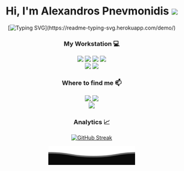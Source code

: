 <h1 align="center">Hi, I'm Alexandros Pnevmonidis <img src='https://user-images.githubusercontent.com/5713670/87202985-820dcb80-c2b6-11ea-9f56-7ec461c497c3.gif' width='35px'></h1>

<div align="center">

[![Typing SVG](https://readme-typing-svg.herokuapp.com?color=%23c493e6&duration=5500&center=true&height=35&lines=A+Developer+in+making.)](https://readme-typing-svg.herokuapp.com/demo/)

<h3>My Workstation 💻</h3>
<p>
  <img src="https://img.shields.io/badge/apple%20silicon-333333?style=for-the-badge&logo=apple&logoColor=white" />
   <img src="https://img.shields.io/badge/Brave-FF1B2D?style=for-the-badge&logo=Brave&logoColor=white" />
  <img src="https://img.shields.io/badge/GitKraken-179287?style=for-the-badge&logo=GitKraken&logoColor=white" />
  <img src="https://img.shields.io/badge/IntelliJIDEA-000000.svg?style=for-the-badge&logo=intellij-idea&logoColor=white" />
  <br/>
  <img src="https://img.shields.io/badge/Android_Studio-3DDC84?style=for-the-badge&logo=android-studio&logoColor=white" />
  <img src="https://img.shields.io/badge/Visual_Studio_Code-0078D4?style=for-the-badge&logo=visual%20studio%20code&logoColor=white" />
</p>

<h3>Where to find me 📫</h3
<p>
  <a href="mailto:pnevmalex@protonmail.com">
    <img src="https://img.shields.io/badge/ProtonMail-8B89CC?style=for-the-badge&logo=protonmail&logoColor=white" />
  </a>
  <a href="https://www.instagram.com/pnevmalex/">
    <img src="https://img.shields.io/badge/Instagram-E4405F?style=for-the-badge&logo=instagram&logoColor=white" />        
  </a> 
  <br/>
   <a href="https://www.linkedin.com/in/pnevmalex/">
    <img src="https://img.shields.io/badge/LinkedIn-0077B5?style=for-the-badge&logo=linkedin&logoColor=white" />
  </a>
</p>

<h3>Analytics 📈</h3>

[![GitHub Streak](https://github-readme-streak-stats.herokuapp.com?user=Pnevmalex&theme=nightowl&hide_border=true&date_format=M%20j%5B%2C%20Y%5D&background=000000&dates=DDDDDD&currStreakNum=FFFFFF&currStreakLabel=FFFFFF)](https://github.com/Pnevmalex)

<p>
        <img src="https://raw.githubusercontent.com/Pnevmalex/Pnevmalex/main/waves.svg"/>
</p>
</div>
